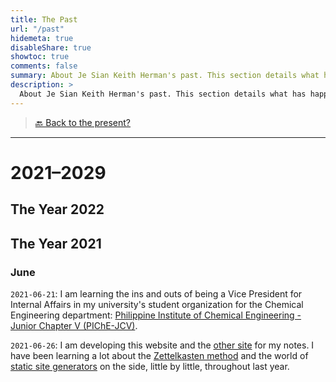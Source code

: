 ```yaml
---
title: The Past
url: "/past"
hidemeta: true
disableShare: true
showtoc: true
comments: false
summary: About Je Sian Keith Herman's past. This section details what has happened, things done, experiences lived, and memories made.
description: > 
  About Je Sian Keith Herman's past. This section details what has happened, things done, experiences lived, and memories made.
---
```


> [🔙 Back to the present?](/now)
<!-- > [🔙 Back to the present?](https://jskherman.notion.site/Now-ec792577baf44dd3b441171240dabb92) -->

---

# 2021–2029

## The Year 2022

## The Year 2021

### June

`2021-06-21`: I am learning the ins and outs of being a Vice President for Internal Affairs in my university's student organization for the Chemical Engineering department: [Philippine Institute of Chemical Engineering - Junior Chapter V (PIChE-JCV)](https://www.facebook.com/PIChEJCV/).

`2021-06-26`: I am developing this website and the [other site](https://notes.jskherman.com) for my notes. I have been learning a lot about the [Zettelkasten method](https://zettelkasten.de/) and the world of [static site generators](https://jamstack.org/generators/) on the side, little by little, throughout last year.